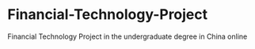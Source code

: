 # Financial-Technology-Project
Financial Technology Project in the undergraduate degree in China online 
